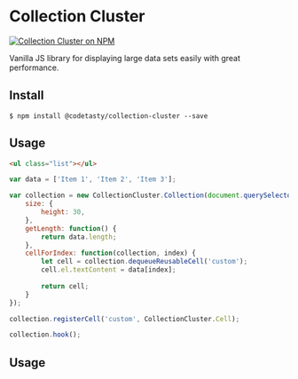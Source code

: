 # Collection Cluster
[![Collection Cluster on NPM](https://img.shields.io/npm/v/@codetasty/collection-cluster.svg)](https://www.npmjs.com/package/@codetasty/collection-cluster) 

Vanilla JS library for displaying large data sets easily with great performance.

## Install
`$ npm install @codetasty/collection-cluster --save`

## Usage
```html
<ul class="list"></ul>
```

```javascript
var data = ['Item 1', 'Item 2', 'Item 3'];

var collection = new CollectionCluster.Collection(document.querySelector('.list'), {
	size: {
		height: 30,
	},
	getLength: function() {
		return data.length;
	},
	cellForIndex: function(collection, index) {
		let cell = collection.dequeueReusableCell('custom');
		cell.el.textContent = data[index];
		
		return cell;
	}
});

collection.registerCell('custom', CollectionCluster.Cell);

collection.hook();
```

## Usage
